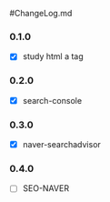 #ChangeLog.md

### 0.1.0
- [x] study html a tag

### 0.2.0
- [x] search-console

### 0.3.0
- [x] naver-searchadvisor

### 0.4.0
- [ ] SEO-NAVER 
